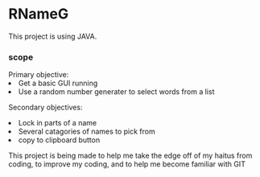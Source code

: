 # RNameG
This project is using JAVA.
<h3>scope</h3>
Primary objective:
</ul>
 <li>Get a basic GUI running</li>
 <li>Use a random number generater to select words from a list</li>
</ul>

Secondary objectives:
</ul>
 <li>Lock in parts of a name</li>
 <li>Several catagories of names to pick from</li>
 <li>copy to clipboard button</li>
</ul>

This project is being made to help me take the edge off of my haitus from coding, to improve my coding, and to help me become familiar with GIT
